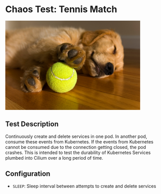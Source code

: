 # Chaos Test: Tennis Match

![](https://github.com/cilium/chaos-monkeys/raw/master/monkeys/tennis-match/.img/match.jpg)

## Test Description

Continuously create and delete services in one pod. In another pod, consume these events from Kubernetes.
If the events from Kubernetes cannot be consumed due to the connection getting closed, the pod crashes.
This is intended to test the durability of Kubernetes Services plumbed into Cilium over a long period of
time.

## Configuration

* `SLEEP`: Sleep interval between attempts to create and delete services
